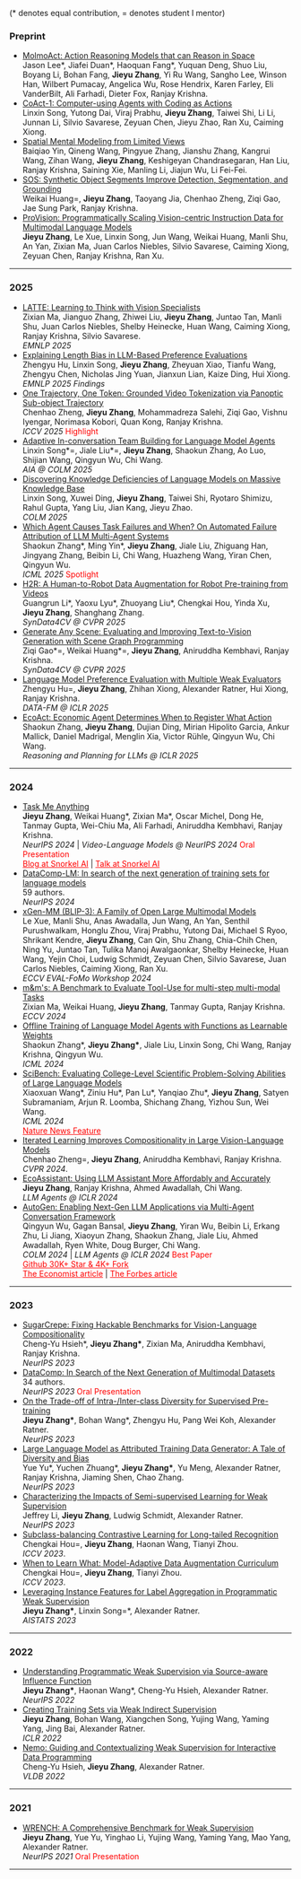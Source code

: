 (\* denotes equal contribution, = denotes student I mentor)

### Preprint
- [MolmoAct: Action Reasoning Models that can Reason in Space](https://arxiv.org/abs/2508.07917)
<br>Jason Lee\*, Jiafei Duan\*, Haoquan Fang\*, Yuquan Deng, Shuo Liu, Boyang Li, Bohan Fang, **Jieyu Zhang**, Yi Ru Wang, Sangho Lee, Winson Han, Wilbert Pumacay, Angelica Wu, Rose Hendrix, Karen Farley, Eli VanderBilt, Ali Farhadi, Dieter Fox, Ranjay Krishna.
- [CoAct-1: Computer-using Agents with Coding as Actions](https://arxiv.org/abs/2508.03923)
<br>Linxin Song, Yutong Dai, Viraj Prabhu, **Jieyu Zhang**, Taiwei Shi, Li Li, Junnan Li, Silvio Savarese, Zeyuan Chen, Jieyu Zhao, Ran Xu, Caiming Xiong.
- [Spatial Mental Modeling from Limited Views](https://arxiv.org/abs/2506.21458)
<br>Baiqiao Yin, Qineng Wang, Pingyue Zhang, Jianshu Zhang, Kangrui Wang, Zihan Wang, **Jieyu Zhang**, Keshigeyan Chandrasegaran, Han Liu, Ranjay Krishna, Saining Xie, Manling Li, Jiajun Wu, Li Fei-Fei.
- [SOS: Synthetic Object Segments Improve Detection, Segmentation, and Grounding]()
<br>Weikai Huang=, **Jieyu Zhang**, Taoyang Jia, Chenhao Zheng, Ziqi Gao, Jae Sung Park, Ranjay Krishna.
- [ProVision: Programmatically Scaling Vision-centric Instruction Data for Multimodal Language Models](http://arxiv.org/abs/2412.07012)
<br>**Jieyu Zhang**, Le Xue, Linxin Song, Jun Wang, Weikai Huang, Manli Shu, An Yan, Zixian Ma, Juan Carlos Niebles, Silvio Savarese, Caiming Xiong, Zeyuan Chen, Ranjay Krishna, Ran Xu.


****

### 2025
- [LATTE: Learning to Think with Vision Specialists](https://arxiv.org/abs/2412.05479)
<br>Zixian Ma, Jianguo Zhang, Zhiwei Liu, **Jieyu Zhang**, Juntao Tan, Manli Shu, Juan Carlos Niebles, Shelby Heinecke, Huan Wang, Caiming Xiong, Ranjay Krishna, Silvio Savarese.
<br>*EMNLP 2025*
- [Explaining Length Bias in LLM-Based Preference Evaluations](https://arxiv.org/abs/2407.0108)
<br>Zhengyu Hu, Linxin Song, **Jieyu Zhang**, Zheyuan Xiao, Tianfu Wang, Zhengyu Chen, Nicholas Jing Yuan, Jianxun Lian, Kaize Ding, Hui Xiong.
<br>*EMNLP 2025 Findings*
- [One Trajectory, One Token: Grounded Video Tokenization via Panoptic Sub-object Trajectory](https://arxiv.org/abs/2505.23617)
<br>Chenhao Zheng, **Jieyu Zhang**, Mohammadreza Salehi, Ziqi Gao, Vishnu Iyengar, Norimasa Kobori, Quan Kong, Ranjay Krishna.
<br>*ICCV 2025*  <font color=red>Highlight</font>
- [Adaptive In-conversation Team Building for Language Model Agents](https://arxiv.org/abs/2405.19425)
<br>Linxin Song\*=, Jiale Liu\*=, **Jieyu Zhang**, Shaokun Zhang, Ao Luo, Shijian Wang, Qingyun Wu, Chi Wang.
<br>*AIA @ COLM 2025*
- [Discovering Knowledge Deficiencies of Language Models on Massive Knowledge Base](https://arxiv.org/abs/2503.23361)
<br>Linxin Song, Xuwei Ding, **Jieyu Zhang**, Taiwei Shi, Ryotaro Shimizu, Rahul Gupta, Yang Liu, Jian Kang, Jieyu Zhao.
<br>*COLM 2025*
- [Which Agent Causes Task Failures and When? On Automated Failure Attribution of LLM Multi-Agent Systems](https://arxiv.org/abs/2505.00212)
<br>Shaokun Zhang\*, Ming Yin\*, **Jieyu Zhang**, Jiale Liu, Zhiguang Han, Jingyang Zhang, Beibin Li, Chi Wang, Huazheng Wang, Yiran Chen, Qingyun Wu.
<br>*ICML 2025* <font color=red>Spotlight</font>
- [H2R: A Human-to-Robot Data Augmentation for Robot Pre-training from Videos](https://arxiv.org/abs/2505.11920)
<br>Guangrun Li\*, Yaoxu Lyu\*, Zhuoyang Liu\*, Chengkai Hou, Yinda Xu, **Jieyu Zhang**, Shanghang Zhang.
<br>*SynData4CV @ CVPR 2025*
- [Generate Any Scene: Evaluating and Improving Text-to-Vision Generation with Scene Graph Programming](https://arxiv.org/abs/2412.08221)
<br>Ziqi Gao\*=, Weikai Huang\*=, **Jieyu Zhang**, Aniruddha Kembhavi, Ranjay Krishna.
<br>*SynData4CV @ CVPR 2025*
- [Language Model Preference Evaluation with Multiple Weak Evaluators](https://arxiv.org/abs/2410.12869)
<br>Zhengyu Hu=, **Jieyu Zhang**, Zhihan Xiong, Alexander Ratner, Hui Xiong, Ranjay Krishna.
<br>*DATA-FM @ ICLR 2025*
- [EcoAct: Economic Agent Determines When to Register What Action](https://arxiv.org/abs/2411.01643)
<br>Shaokun Zhang, **Jieyu Zhang**, Dujian Ding, Mirian Hipolito Garcia, Ankur Mallick, Daniel Madrigal, Menglin Xia, Victor Rühle, Qingyun Wu, Chi Wang.
<br>*Reasoning and Planning for LLMs @ ICLR 2025*


****

### 2024
- [Task Me Anything](https://arxiv.org/abs/2406.11775)
<br>**Jieyu Zhang**, Weikai Huang\*, Zixian Ma\*, Oscar Michel, Dong He, Tanmay Gupta, Wei-Chiu Ma, Ali Farhadi, Aniruddha Kembhavi, Ranjay Krishna.
<br>*NeurIPS 2024* | *Video-Language Models @ NeurIPS 2024*  <font color=red>Oral Presentation</font>
<br><a href="https://snorkel.ai/blog/task-me-anything-innovating-multimodal-model-benchmarks/" style="color: red; text-decoration: underline">Blog at Snorkel AI</a> | <a href="https://www.youtube.com/watch?v=J3ECnV8Yc_g" style="color: red; text-decoration: underline">Talk at Snorkel AI</a>
- [DataComp-LM: In search of the next generation of training sets for language models](https://arxiv.org/abs/2406.11794)
<br>59 authors.
<br>*NeurIPS 2024*
- [xGen-MM (BLIP-3): A Family of Open Large Multimodal Models](https://arxiv.org/abs/2408.08872)
<br>Le Xue, Manli Shu, Anas Awadalla, Jun Wang, An Yan, Senthil Purushwalkam, Honglu Zhou, Viraj Prabhu, Yutong Dai, Michael S Ryoo, Shrikant Kendre, **Jieyu Zhang**, Can Qin, Shu Zhang, Chia-Chih Chen, Ning Yu, Juntao Tan, Tulika Manoj Awalgaonkar, Shelby Heinecke, Huan Wang, Yejin Choi, Ludwig Schmidt, Zeyuan Chen, Silvio Savarese, Juan Carlos Niebles, Caiming Xiong, Ran Xu.
<br>*ECCV EVAL-FoMo Workshop 2024*
- [m&m's: A Benchmark to Evaluate Tool-Use for multi-step multi-modal Tasks](https://arxiv.org/abs/2403.11085)
<br>Zixian Ma, Weikai Huang, **Jieyu Zhang**, Tanmay Gupta, Ranjay Krishna.
<br>*ECCV 2024*
- [Offline Training of Language Model Agents with Functions as Learnable Weights](https://arxiv.org/abs/2402.11359)
<br>Shaokun Zhang\*, **Jieyu Zhang\***, Jiale Liu, Linxin Song, Chi Wang, Ranjay Krishna, Qingyun Wu.
<br>*ICML 2024*
- [SciBench: Evaluating College-Level Scientific Problem-Solving Abilities of Large Language Models](https://arxiv.org/abs/2307.10635)
<br>Xiaoxuan Wang\*, Ziniu Hu\*, Pan Lu\*, Yanqiao Zhu\*, **Jieyu Zhang**, Satyen Subramaniam, Arjun R. Loomba, Shichang Zhang, Yizhou Sun, Wei Wang.
<br>*ICML 2024*
<br><a href="https://www.nature.com/articles/d41586-023-03507-3" style="color: red; text-decoration: underline">Nature News Feature</a>
- [Iterated Learning Improves Compositionality in Large Vision-Language Models]()
<br>Chenhao Zheng=, **Jieyu Zhang**, Aniruddha Kembhavi, Ranjay Krishna.
<br>*CVPR 2024*.
- [EcoAssistant: Using LLM Assistant More Affordably and Accurately](https://arxiv.org/abs/2310.03046)
<br>**Jieyu Zhang**, Ranjay Krishna, Ahmed Awadallah, Chi Wang.
<br>*LLM Agents @ ICLR 2024*
- [AutoGen: Enabling Next-Gen LLM Applications via Multi-Agent Conversation Framework](https://arxiv.org/abs/2308.08155)
<br>Qingyun Wu, Gagan Bansal, **Jieyu Zhang**, Yiran Wu, Beibin Li, Erkang Zhu, Li Jiang, Xiaoyun Zhang, Shaokun Zhang, Jiale Liu, Ahmed Awadallah, Ryen White, Doug Burger, Chi Wang.
<br>*COLM 2024* | *LLM Agents @ ICLR 2024* <font color=red>Best Paper</font> 
<br><a href="https://github.com/microsoft/autogen" style="color: red; text-decoration: underline">Github 30K+ Star & 4K+ Fork</a>
<br><a href="https://www.economist.com/science-and-technology/2024/05/13/todays-ai-models-are-impressive-teams-of-them-will-be-formidable" style="color: red; text-decoration: underline">The Economist article</a> | <a href="https://www.forbes.com/sites/joannechen/2024/05/24/the-promise-of-multi-agent-ai/?sh=2c1e4f454d97" style="color: red; text-decoration: underline">The Forbes article</a>

****

### 2023

- [SugarCrepe: Fixing Hackable Benchmarks for Vision-Language Compositionality](https://arxiv.org/abs/2306.14610)
<br>Cheng-Yu Hsieh\*, **Jieyu Zhang\***, Zixian Ma, Aniruddha Kembhavi, Ranjay Krishna.
<br>*NeurIPS 2023*
- [DataComp: In Search of the Next Generation of Multimodal Datasets](https://arxiv.org/abs/2304.14108)
<br>34 authors.
<br>*NeurIPS 2023* <font color=red>Oral Presentation</font>
- [On the Trade-off of Intra-/Inter-class Diversity for Supervised Pre-training](https://arxiv.org/abs/2305.12224)
<br>**Jieyu Zhang\***, Bohan Wang\*, Zhengyu Hu, Pang Wei Koh, Alexander Ratner.
<br>*NeurIPS 2023*
- [Large Language Model as Attributed Training Data Generator: A Tale of Diversity and Bias](https://arxiv.org/abs/2306.15895)
<br>Yue Yu\*, Yuchen Zhuang\*, **Jieyu Zhang\***, Yu Meng, Alexander Ratner, Ranjay Krishna, Jiaming Shen, Chao Zhang.
<br>*NeurIPS 2023*
- [Characterizing the Impacts of Semi-supervised Learning for Weak Supervision](https://openreview.net/forum?id=Z8TjsPFBSx)
<br>Jeffrey Li, **Jieyu Zhang**, Ludwig Schmidt, Alexander Ratner.
<br>*NeurIPS 2023*
- [Subclass-balancing Contrastive Learning for Long-tailed Recognition](https://arxiv.org/abs/2306.15925)
<br>Chengkai Hou=, **Jieyu Zhang**, Haonan Wang, Tianyi Zhou.
<br>*ICCV 2023*.
- [When to Learn What: Model-Adaptive Data Augmentation Curriculum](https://arxiv.org/abs/2309.04747)
<br>Chengkai Hou=, **Jieyu Zhang**, Tianyi Zhou.
<br>*ICCV 2023*.
- [Leveraging Instance Features for Label Aggregation in Programmatic Weak Supervision](https://arxiv.org/abs/2210.02724)
<br>**Jieyu Zhang\***, Linxin Song=\*, Alexander Ratner.
<br>*AISTATS 2023*

****

### 2022

- [Understanding Programmatic Weak Supervision via Source-aware Influence Function](https://arxiv.org/abs/2205.12879)
<br>**Jieyu Zhang\***, Haonan Wang\*, Cheng-Yu Hsieh, Alexander Ratner.
<br>*NeurIPS 2022*
- [Creating Training Sets via Weak Indirect Supervision](https://arxiv.org/abs/2110.03484)
<br>**Jieyu Zhang**, Bohan Wang, Xiangchen Song, Yujing Wang, Yaming Yang, Jing Bai, Alexander Ratner.
<br>*ICLR 2022*
- [Nemo: Guiding and Contextualizing Weak Supervision for Interactive Data Programming](https://arxiv.org/abs/2203.01382)
<br>Cheng-Yu Hsieh, **Jieyu Zhang**, Alexander Ratner.
<br>*VLDB 2022*

****

### 2021
- [WRENCH: A Comprehensive Benchmark for Weak Supervision](https://arxiv.org/abs/2109.11377)
<br>**Jieyu Zhang**, Yue Yu, Yinghao Li, Yujing Wang, Yaming Yang, Mao Yang, Alexander Ratner.
<br>*NeurIPS 2021* <font color=red>Oral Presentation</font>

****
